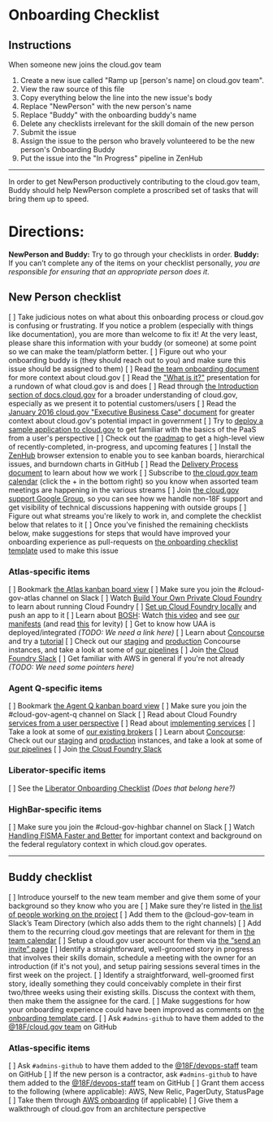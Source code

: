 # Onboarding Checklist

## Instructions

When someone new joins the cloud.gov team

1. Create a new isue called "Ramp up [person's name] on cloud.gov team". 
2. View the raw source of this file
3. Copy everything below the line into the new issue's body
4. Replace "NewPerson" with the new person's name
5. Replace "Buddy" with the onboarding buddy's name
4. Delete any checklists irrelevant for the skill domain of the new person
5. Submit the issue
6. Assign the issue to the person who bravely volunteered to be the new person's Onboarding Buddy
7. Put the issue into the "In Progress" pipeline in ZenHub

---

In order to get NewPerson productively contributing to the cloud.gov team, Buddy should help NewPerson complete a proscribed set of tasks that will bring them up to speed.

# Directions:
**NewPerson and Buddy:** Try to go through your checklists in order.
**Buddy:** If you can’t complete any of the items on your checklist personally, _you are responsible for ensuring that an appropriate person does it_.

## New Person checklist
  [ ] Take judicious notes on what about this onboarding process or cloud.gov is confusing or frustrating. If you notice a problem (especially with things like documentation), you are more than welcome to fix it! At the very least, please share this information with your buddy (or someone) at some point so we can make the team/platform better.
  [ ] Figure out who your onboarding buddy is (they should reach out to you) and make sure this issue should be assigned to them)
  [ ] Read [the team onboarding document](https://github.com/18F/cg-product/blob/master/Onboarding.md) for more context about cloud.gov
  [ ] Read the ["What is it?"](https://docs.google.com/presentation/d/1nCcti3dXG9TVGW3OqaWtnf96oXX8U8SBTM_WePFO_dg/edit#slide=id.p) presentation for a rundown of what cloud.gov is and does
  [ ] Read through [the Introduction section of docs.cloud.gov](https://docs.cloud.gov/) for a broader understanding of cloud.gov, especially as we present it to potential customers/users
  [ ] Read the [January 2016 cloud.gov "Executive Business Case" document](https://docs.google.com/document/d/138OcG0Lt6gr9J0wM0TzzPNyTROmYAwfLIDujtweiwGw/edit#) for greater context about cloud.gov's potential impact in government
  [ ] Try to [deploy a sample application to cloud.gov](https://docs.cloud.gov/getting-started/your-first-deploy/) to get familiar with the basics of the PaaS from a user's perspective
  [ ] Check out the [roadmap](https://18f.aha.io/published/068c364a0302b89521045f9fbd258374) to get a high-level view of recently-completed, in-progress, and upcoming features
  [ ] Install the [ZenHub](https://zenhub.io) browser extension to enable you to see kanban boards, hierarchical issues, and burndown charts in GitHub
  [ ] Read the [Delivery Process document](https://github.com/18F/cg-product/blob/master/DeliveryProcess.md) to learn about how we work
  [ ] Subscribe to [the cloud.gov team calendar](https://calendar.google.com/calendar/embed?src=gsa.gov_0samf7guodi7o2jhdp0ec99aks@group.calendar.google.com&ctz=America/Los_Angeles) (click the + in the bottom right) so you know when assorted team meetings are happening in the various streams
  [ ] Join [the cloud.gov support Google Group](https://groups.google.com/a/gsa.gov/forum/?hl=en#!forum/cloud-gov-support), so you can see how we handle non-18F support and get visibility of technical discussions happening with outside groups
  [ ] Figure out what streams you're likely to work in, and complete the checklist below that relates to it
  [ ] Once you've finished the remaining checklists below, make suggestions for steps that would have improved your onboarding experience as pull-requests on [the onboarding checklist template](https://github.com/18F/cg-product/blob/master/OnboardingChecklist.md) used to make this issue

### Atlas-specific items
  [ ] Bookmark [the Atlas kanban board view](https://github.com/18F/cg-product#boards?repos=55727091,56184868&showPRs=false)
  [ ] Make sure you join the #cloud-gov-atlas channel on Slack
  [ ] Watch [Build Your Own Private Cloud Foundry](https://www.youtube.com/watch?v=v85r4Hy3jbs) to learn about running Cloud Foundry
  [ ] [Set up Cloud Foundry locally](https://docs.cloud.gov/ops/creating-a-local-dev-environment-in-Virtual-Box/) and push an app to it
  [ ] Learn about [BOSH](http://bosh.io/): Watch [this video](https://www.youtube.com/watch?v=2jpN1mSPZ4Q) and see [our manifests](https://github.com/18F/cg-manifests) (and read [this](http://events.linuxfoundation.org/sites/events/files/slides/seven-stages-of-bosh.pdf) for levity)
  [ ] Get to know how UAA is deployed/integrated _(TODO: We need a link here)_
  [ ] Learn about [Concourse](https://concourse.ci/) and try a [tutorial](https://github.com/starkandwayne/concourse-tutorial)
  [ ] Check out our [staging](https://ci-stage.cloud.gov/) and [production](https://ci.cloud.gov) Concourse instances, and take a look at some of [our pipelines](https://github.com/18F?utf8=%E2%9C%93&query=cg-deploy)
  [ ] Join [the Cloud Foundry Slack](http://slack.cloudfoundry.org/)
  [ ] Get familiar with AWS in general if you're not already _(TODO: We need some pointers here)_

### Agent Q-specific items
  [ ] Bookmark [the Agent Q kanban board view](https://github.com/18F/cg-product#boards?repos=55727091,56184868&showPRs=false)
  [ ] Make sure you join the #cloud-gov-agent-q channel on Slack
  [ ] Read about Cloud Foundry [services from a user perspective](http://docs.cloudfoundry.org/devguide/services/)
  [ ] Read about [implementing services](http://docs.cloudfoundry.org/services/)
  [ ] Take a look at some of [our existing brokers](https://github.com/18F?utf8=%E2%9C%93&query=broker)
  [ ] Learn about [Concourse](https://concourse.ci/): Check out our [staging](https://ci-stage.cloud.gov/) and [production](https://ci.cloud.gov) instances, and take a look at some of [our pipelines](https://github.com/18F?utf8=%E2%9C%93&query=cg-deploy)
  [ ] Join [the Cloud Foundry Slack](http://slack.cloudfoundry.org/)

### Liberator-specific items
  [ ] See the [Liberator Onboarding Checklist](https://github.com/18F/cg-deck/blob/3f03d785bcbf77b32495c8562f201a49bd6656f8/CONTRIBUTING.md#onboarding-checklist) _(Does that belong here?)_

### HighBar-specific items
  [ ] Make sure you join the #cloud-gov-highbar channel on Slack
  [ ] Watch [Handling FISMA Faster and Better](https://www.youtube.com/watch?v=T1S52B1-NT4) for important context and background on the federal regulatory context in which cloud.gov operates. 


---
## Buddy checklist
[ ] Introduce yourself to the new team member and give them some of your background so they know who you are
[ ] Make sure they're listed in [the list of people working on the project](https://docs.google.com/spreadsheets/d/1mW3tphZ98ExmMxLHPogSpTq8DzYr5Oh8_SHnOTvjRWM/edit#gid=0)
[ ] Add them to the @cloud-gov-team in Slack’s Team Directory (which also adds them to the right channels)
[ ] Add them to the recurring cloud.gov meetings that are relevant for them in [the team calendar](https://calendar.google.com/calendar/embed?src=gsa.gov_0samf7guodi7o2jhdp0ec99aks@group.calendar.google.com&ctz=America/Los_Angeles)
[ ] Setup a cloud.gov user account for them via [the “send an invite” page](https://invite.cloud.gov)
[ ] Identify a straightforward, well-groomed story in progress that involves their skills domain, schedule a meeting with the owner for an introduction (if it's not you), and setup pairing sessions several times in the first week on the project.
[ ] Identify a straightforward, well-groomed first story, ideally something they could conceivably complete in their first two/three weeks using their existing skills. Discuss the context with them, then make them the assignee for the card.
[ ] Make suggestions for how your onboarding experience could have been improved as comments on [the onboarding template card](https://trello.com/c/0AJyOrxG/649-template-ramp-up-newperson-on-cloud-gov-team).
[ ] Ask `#admins-github` to have them added to the [@18F/cloud.gov team](https://github.com/orgs/18F/teams/cloud-gov) on GitHub

### Atlas-specific items
  [ ] Ask `#admins-github` to have them added to the [@18F/devops-staff](https://github.com/orgs/18F/teams/cloud-gov-ops) team on GitHub
  [ ] If the new person is a contractor, ask `#admins-github` to have them added to the [@18F/devops-staff](https://github.com/orgs/18F/teams/cloud-gov-contractors) team on GitHub
  [ ] Grant them access to the following (where applicable): AWS, New Relic, PagerDuty, StatusPage
  [ ] Take them through [AWS onboarding](https://docs.cloud.gov/ops/aws-onboarding/) (if applicable)
  [ ] Give them a walkthrough of cloud.gov from an architecture perspective
  